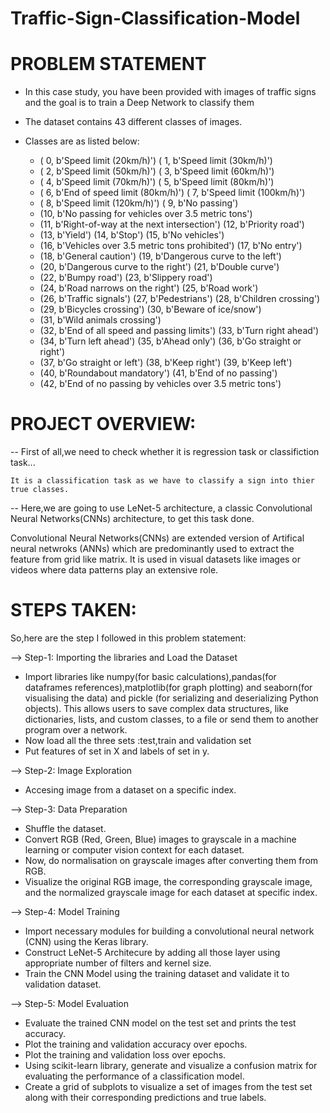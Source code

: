 # Traffic-Sign-Classification-Model

#  PROBLEM STATEMENT
- In this case study, you have been provided with images of traffic signs and the goal is to train a Deep Network to classify them
- The dataset contains 43 different classes of images. 
- Classes are as listed below: 

    - ( 0, b'Speed limit (20km/h)') ( 1, b'Speed limit (30km/h)')
    - ( 2, b'Speed limit (50km/h)') ( 3, b'Speed limit (60km/h)')
    - ( 4, b'Speed limit (70km/h)') ( 5, b'Speed limit (80km/h)')
    - ( 6, b'End of speed limit (80km/h)') ( 7, b'Speed limit (100km/h)')
    - ( 8, b'Speed limit (120km/h)') ( 9, b'No passing')
    - (10, b'No passing for vehicles over 3.5 metric tons')
    - (11, b'Right-of-way at the next intersection') (12, b'Priority road')
    - (13, b'Yield') (14, b'Stop') (15, b'No vehicles')
    - (16, b'Vehicles over 3.5 metric tons prohibited') (17, b'No entry')
    - (18, b'General caution') (19, b'Dangerous curve to the left')
    - (20, b'Dangerous curve to the right') (21, b'Double curve')
    - (22, b'Bumpy road') (23, b'Slippery road')
    - (24, b'Road narrows on the right') (25, b'Road work')
    - (26, b'Traffic signals') (27, b'Pedestrians') (28, b'Children crossing')
    - (29, b'Bicycles crossing') (30, b'Beware of ice/snow')
    - (31, b'Wild animals crossing')
    - (32, b'End of all speed and passing limits') (33, b'Turn right ahead')
    - (34, b'Turn left ahead') (35, b'Ahead only') (36, b'Go straight or right')
    - (37, b'Go straight or left') (38, b'Keep right') (39, b'Keep left')
    - (40, b'Roundabout mandatory') (41, b'End of no passing')
    - (42, b'End of no passing by vehicles over 3.5 metric tons')

# PROJECT OVERVIEW:
-- First of all,we need to check whether it is regression task or classifiction task...
        
    It is a classification task as we have to classify a sign into thier true classes.
-- Here,we are going to use LeNet-5 architecture, a classic Convolutional Neural Networks(CNNs) architecture, to get this task done.

Convolutional Neural Networks(CNNs) are extended version of Artifical neural netwroks (ANNs) which are predominantly used to extract the feature from grid like matrix. It is used in visual datasets like images or videos where data patterns play an extensive role.

# STEPS TAKEN:

So,here are the step I followed in this problem statement:

--> Step-1: Importing the libraries and Load the Dataset
- Import libraries like numpy(for basic calculations),pandas(for dataframes references),matplotlib(for graph plotting) and seaborn(for visualising the data) and pickle (for serializing and deserializing Python objects). This allows users to save complex data structures, like dictionaries, lists, and custom classes, to a file or send them to another program over a network.
- Now load all the three sets :test,train and validation set
- Put features of set in X and labels of set in y.

--> Step-2: Image Exploration
- Accesing image from a dataset on a specific index.

--> Step-3: Data Preparation
- Shuffle the dataset.
- Convert RGB (Red, Green, Blue) images to grayscale in a machine learning or computer vision context for each dataset.
- Now, do normalisation on grayscale images after converting them from RGB.
- Visualize the original RGB image, the corresponding grayscale image, and the normalized grayscale image for each dataset at specific index.

--> Step-4: Model Training
-  Import necessary modules for building a convolutional neural network (CNN) using the Keras library.
-  Construct LeNet-5 Architecure by adding all those layer using appropriate number of filters and kernel size.
-  Train the CNN Model using the training dataset and validate it to validation dataset.

--> Step-5: Model Evaluation
- Evaluate the trained CNN model on the test set and prints the test accuracy.
- Plot the training and validation accuracy over epochs.
- Plot the training and validation loss over epochs.
- Using scikit-learn library, generate and visualize a confusion matrix for evaluating the performance of a classification model.
- Create a grid of subplots to visualize a set of images from the test set along with their corresponding predictions and true labels.
